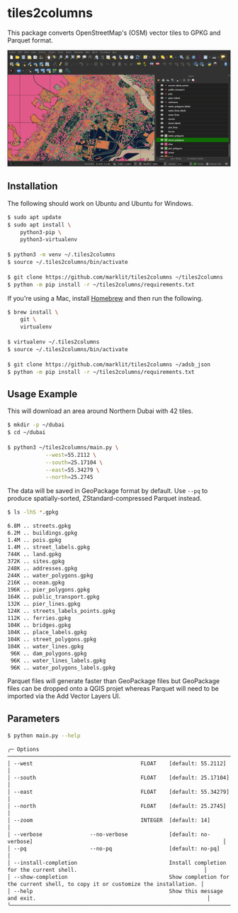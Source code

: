 # tiles2columns

This package converts OpenStreetMap's (OSM) vector tiles to GPKG and Parquet format.

![QGIS](qgis-bin_EwGInUL32n.png)

## Installation

The following should work on Ubuntu and Ubuntu for Windows.

```bash
$ sudo apt update
$ sudo apt install \
    python3-pip \
    python3-virtualenv

$ python3 -m venv ~/.tiles2columns
$ source ~/.tiles2columns/bin/activate

$ git clone https://github.com/marklit/tiles2columns ~/tiles2columns
$ python -m pip install -r ~/tiles2columns/requirements.txt
```

If you're using a Mac, install [Homebrew](https://brew.sh/) and then run the following.

```bash
$ brew install \
    git \
    virtualenv

$ virtualenv ~/.tiles2columns
$ source ~/.tiles2columns/bin/activate

$ git clone https://github.com/marklit/tiles2columns ~/adsb_json
$ python -m pip install -r ~/tiles2columns/requirements.txt
```

## Usage Example

This will download an area around Northern Dubai with 42 tiles.

```bash
$ mkdir -p ~/dubai
$ cd ~/dubai

$ python3 ~/tiles2columns/main.py \
            --west=55.2112 \
            --south=25.17104 \
            --east=55.34279 \
            --north=25.2745
```

The data will be saved in GeoPackage format by default. Use ``--pq`` to produce spatially-sorted, ZStandard-compressed Parquet instead.

```bash
$ ls -lhS *.gpkg
```

```
6.8M .. streets.gpkg
6.2M .. buildings.gpkg
1.4M .. pois.gpkg
1.4M .. street_labels.gpkg
744K .. land.gpkg
372K .. sites.gpkg
248K .. addresses.gpkg
244K .. water_polygons.gpkg
216K .. ocean.gpkg
196K .. pier_polygons.gpkg
164K .. public_transport.gpkg
132K .. pier_lines.gpkg
124K .. streets_labels_points.gpkg
112K .. ferries.gpkg
104K .. bridges.gpkg
104K .. place_labels.gpkg
104K .. street_polygons.gpkg
104K .. water_lines.gpkg
 96K .. dam_polygons.gpkg
 96K .. water_lines_labels.gpkg
 96K .. water_polygons_labels.gpkg
```

Parquet files will generate faster than GeoPackage files but GeoPackage files can be dropped onto a QGIS projet whereas Parquet will need to be imported via the Add Vector Layers UI.

## Parameters

```bash
$ python main.py --help
```

```
╭─ Options ─────────────────────────────────────────────────────────────────────────────────────────────────────────────────────────╮
│ --west                                  FLOAT    [default: 55.2112]                                                               │
│ --south                                 FLOAT    [default: 25.17104]                                                              │
│ --east                                  FLOAT    [default: 55.34279]                                                              │
│ --north                                 FLOAT    [default: 25.2745]                                                               │
│ --zoom                                  INTEGER  [default: 14]                                                                    │
│ --verbose               --no-verbose             [default: no-verbose]                                                            │
│ --pq                    --no-pq                  [default: no-pq]                                                                 │
│ --install-completion                             Install completion for the current shell.                                        │
│ --show-completion                                Show completion for the current shell, to copy it or customize the installation. │
│ --help                                           Show this message and exit.                                                      │
╰───────────────────────────────────────────────────────────────────────────────────────────────────────────────────────────────────╯
```

